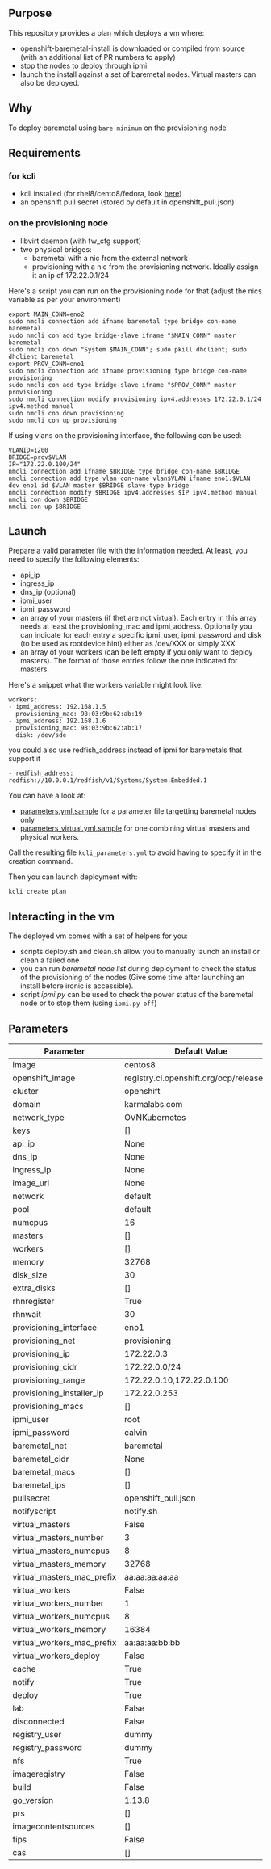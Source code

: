 ## Purpose

This repository provides a plan which deploys a vm where:
- openshift-baremetal-install is downloaded or compiled from source (with an additional list of PR numbers to apply)
- stop the nodes to deploy through ipmi
- launch the install against a set of baremetal nodes. Virtual masters can also be deployed.

## Why

To deploy baremetal using `bare minimum` on the provisioning node

## Requirements

### for kcli

- kcli installed (for rhel8/cento8/fedora, look [here](https://kcli.readthedocs.io/en/latest/#package-install-method))
- an openshift pull secret (stored by default in openshift_pull.json)

### on the provisioning node

- libvirt daemon (with fw_cfg support)
- two physical bridges:
    - baremetal with a nic from the external network
    - provisioning with a nic from the provisioning network. Ideally assign it an ip of 172.22.0.1/24

Here's a script you can run on the provisioning node for that (adjust the nics variable as per your environment)

```
export MAIN_CONN=eno2
sudo nmcli connection add ifname baremetal type bridge con-name baremetal
sudo nmcli con add type bridge-slave ifname "$MAIN_CONN" master baremetal
sudo nmcli con down "System $MAIN_CONN"; sudo pkill dhclient; sudo dhclient baremetal
export PROV_CONN=eno1
sudo nmcli connection add ifname provisioning type bridge con-name provisioning
sudo nmcli con add type bridge-slave ifname "$PROV_CONN" master provisioning
sudo nmcli connection modify provisioning ipv4.addresses 172.22.0.1/24 ipv4.method manual
sudo nmcli con down provisioning
sudo nmcli con up provisioning
```

If using vlans on the provisioning interface, the following can be used:

```
VLANID=1200
BRIDGE=prov$VLAN
IP="172.22.0.100/24"
nmcli connection add ifname $BRIDGE type bridge con-name $BRIDGE
nmcli connection add type vlan con-name vlan$VLAN ifname eno1.$VLAN dev eno1 id $VLAN master $BRIDGE slave-type bridge
nmcli connection modify $BRIDGE ipv4.addresses $IP ipv4.method manual
nmcli con down $BRIDGE
nmcli con up $BRIDGE
```

## Launch

Prepare a valid parameter file with the information needed. At least, you need to specify the following elements:

- api_ip
- ingress_ip
- dns_ip (optional)
- ipmi_user
- ipmi_password
- an array of your masters (if thet are not virtual). Each entry in this array needs at least the provisioning_mac and ipmi_address. Optionally you can indicate for each entry a specific ipmi_user, ipmi_password and disk (to be used as rootdevice hint) either as /dev/XXX or simply XXX
- an array of your workers (can be left empty if you only want to deploy masters). The format of those entries follow the one indicated for masters.

Here's a snippet what the workers variable might look like:

```
workers:
- ipmi_address: 192.168.1.5
  provisioning_mac: 98:03:9b:62:ab:19
- ipmi_address: 192.168.1.6
  provisioning_mac: 98:03:9b:62:ab:17
  disk: /dev/sde
```

you could also use redfish_address instead of ipmi for baremetals that support it
```
- redfish_address: redfish://10.0.0.1/redfish/v1/Systems/System.Embedded.1
```

You can have a look at:

- [parameters.yml.sample](parameters.yml.sample) for a parameter file targetting baremetal nodes only
- [parameters_virtual.yml.sample](parameters_virtual.yml.sample) for one combining virtual masters and physical workers.

Call the resulting file `kcli_parameters.yml` to avoid having to specify it in the creation command.

Then you can launch deployment with:

```
kcli create plan
```

## Interacting in the vm

The deployed vm comes with a set of helpers for you:
- scripts deploy.sh and clean.sh allow you to manually launch an install or clean a failed one
- you can run *baremetal node list* during deployment to check the status of the provisioning of the nodes (Give some time after launching an install before ironic is accessible).
- script *ipmi.py* can be used to check the power status of the baremetal node or to stop them (using `ipmi.py off`)

## Parameters

|Parameter                 |Default Value                                |
|--------------------------|---------------------------------------------|
|image                     |centos8                                      |
|openshift_image           |registry.ci.openshift.org/ocp/release:4.7    |
|cluster                   |openshift                                    |
|domain                    |karmalabs.com                                |
|network_type              |OVNKubernetes                                |
|keys                      |[]                                           |
|api_ip                    |None                                         |
|dns_ip                    |None                                         |
|ingress_ip                |None                                         |
|image_url                 |None                                         |
|network                   |default                                      |
|pool                      |default                                      |
|numcpus                   |16                                           |
|masters                   |[]                                           |
|workers                   |[]                                           |
|memory                    |32768                                        |
|disk_size                 |30                                           |
|extra_disks               |[]                                           |
|rhnregister               |True                                         |
|rhnwait                   |30                                           |
|provisioning_interface    |eno1                                         |
|provisioning_net          |provisioning                                 |
|provisioning_ip           |172.22.0.3                                   |
|provisioning_cidr         |172.22.0.0/24                                |
|provisioning_range        |172.22.0.10,172.22.0.100                     |
|provisioning_installer_ip |172.22.0.253                                 |
|provisioning_macs         |[]                                           |
|ipmi_user                 |root                                         |
|ipmi_password             |calvin                                       |
|baremetal_net             |baremetal                                    |
|baremetal_cidr            |None                                         |
|baremetal_macs            |[]                                           |
|baremetal_ips             |[]                                           |
|pullsecret                |openshift_pull.json                          |
|notifyscript              |notify.sh                                    |
|virtual_masters           |False                                        |
|virtual_masters_number    |3                                            |
|virtual_masters_numcpus   |8                                            |
|virtual_masters_memory    |32768                                        |
|virtual_masters_mac_prefix|aa:aa:aa:aa:aa                               |
|virtual_workers           |False                                        |
|virtual_workers_number    |1                                            |
|virtual_workers_numcpus   |8                                            |
|virtual_workers_memory    |16384                                        |
|virtual_workers_mac_prefix|aa:aa:aa:bb:bb                               |
|virtual_workers_deploy    |False                                        |
|cache                     |True                                         |
|notify                    |True                                         |
|deploy                    |True                                         |
|lab                       |False                                        |
|disconnected              |False                                        |
|registry_user             |dummy                                        |
|registry_password         |dummy                                        |
|nfs                       |True                                         |
|imageregistry             |False                                        |
|build                     |False                                        |
|go_version                |1.13.8                                       |
|prs                       |[]                                           |
|imagecontentsources       |[]                                           |
|fips                      |False                                        |
|cas                       |[]                                           |
